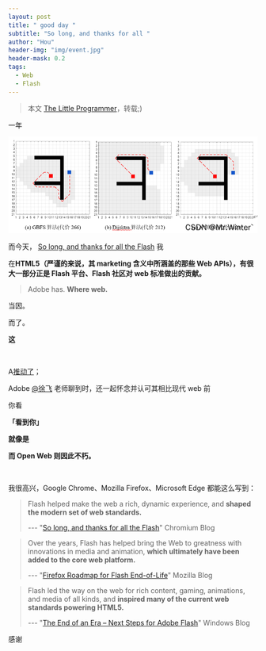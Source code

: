 ```yaml
---
layout: post
title: " good day "
subtitle: "So long, and thanks for all "
author: "Hou"
header-img: "img/event.jpg"
header-mask: 0.2
tags:
  - Web
  - Flash
---
```


> 本文 [The Little Programmer](https://zhuanlan.zhihu.com/p/28109200)，转载;)

一年


![](/img/path.png)

  

而今天， [So long, and thanks for all the Flash](https://blog.chromium.org/2017/07/so-long-and-thanks-for-all-flash.html) 我

  

在**HTML5（严谨的来说，其 marketing 含义中所涵盖的那些 Web APIs），有很大一部分正是 Flash 平台、Flash 社区对 web 标准做出的贡献。**


> Adobe has. **Where web.**

当因。

而了。

**这**

<br/>

A[推动了](https://www.zhihu.com/question/49170215/answer/114640341)；

Adobe [@徐飞](https://www.zhihu.com/people/sharpmaster) 老师聊到时，还一起怀念并认可其相比现代 web 前

你看

**「看到你」**

**就像是**

**而 Open Web 则因此不朽。**

<br/>

我很高兴，Google Chrome、Mozilla Firefox、Microsoft Edge 都能这么写到：

> Flash helped make the web a rich, dynamic experience, and **shaped the modern set of web standards.**  
>   
> --- "[So long, and thanks for all the Flash](https://blog.chromium.org/2017/07/so-long-and-thanks-for-all-flash.html)" Chromium Blog

> Over the years, Flash has helped bring the Web to greatness with innovations in media and animation, **which ultimately have been added to the core web platform.**  
>   
> --- "[Firefox Roadmap for Flash End-of-Life](https://blog.mozilla.org/futurereleases/2017/07/25/firefox-roadmap-flash-end-life/)" Mozilla Blog

  

> Flash led the way on the web for rich content, gaming, animations, and media of all kinds, and **inspired many of the current web standards powering HTML5.**  
>   
> --- "[The End of an Era – Next Steps for Adobe Flash](https://blogs.windows.com/msedgedev/2017/07/25/flash-on-windows-timeline/)" Windows Blog

  

感谢
